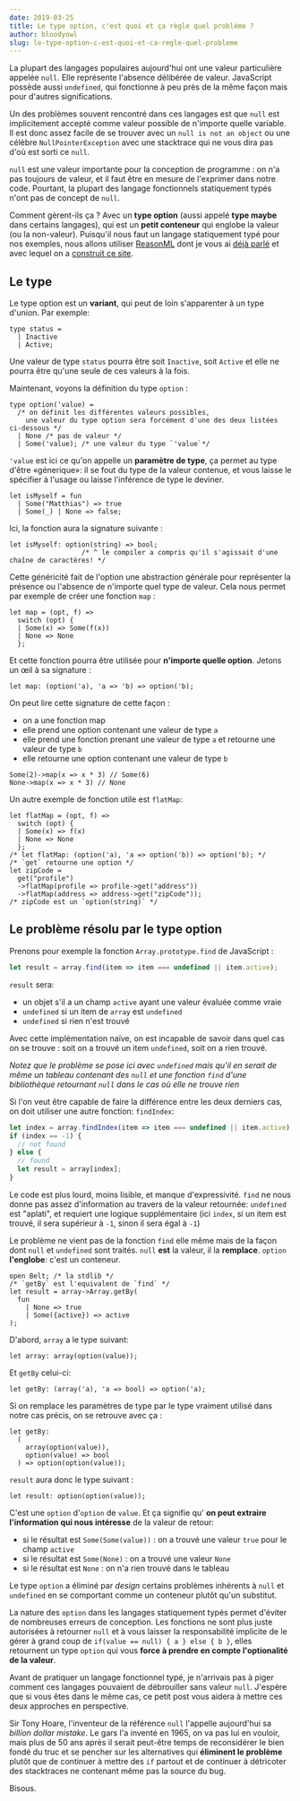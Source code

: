 ```yaml
---
date: 2019-03-25
title: Le type option, c'est quoi et ça règle quel problème ?
author: bloodyowl
slug: le-type-option-c-est-quoi-et-ca-regle-quel-probleme
---
```


La plupart des langages populaires aujourd'hui ont une valeur particulière appelée `null`. Elle représente l'absence délibérée de valeur. JavaScript possède aussi `undefined`, qui fonctionne à peu près de la même façon mais pour d'autres significations.

Un des problèmes souvent rencontré dans ces langages est que `null` est implicitement accepté comme valeur possible de n'importe quelle variable. Il est donc assez facile de se trouver avec un `null is not an object` ou une célèbre `NullPointerException` avec une stacktrace qui ne vous dira pas d'où est sorti ce `null`.

`null` est une valeur importante pour la conception de programme : on n'a pas toujours de valeur, et il faut être en mesure de l'exprimer dans notre code. Pourtant, la plupart des langage fonctionnels statiquement typés n'ont pas de concept de `null`.

Comment gèrent-ils ça ? Avec un **type option** (aussi appelé **type maybe** dans certains langages), qui est un **petit conteneur** qui englobe la valeur (ou la non-valeur). Puisqu'il nous faut un langage statiquement typé pour nos exemples, nous allons utiliser [ReasonML](https://reasonml.github.io) dont je vous ai [déjà parlé](/articles/introduction-a-reasonml) et avec lequel on a [construit ce site](/articles/comment-on-a-fait-ce-site).

## Le type

Le type option est un **variant**, qui peut de loin s'apparenter à un type d'union. Par exemple:

```reason
type status =
  | Inactive
  | Active;
```

Une valeur de type `status` pourra être soit `Inactive`, soit `Active` et elle ne pourra être qu'une seule de ces valeurs à la fois.

Maintenant, voyons la définition du type `option` :

```reason
type option('value) =
  /* on définit les différentes valeurs possibles,
    une valeur du type option sera forcément d'une des deux listées ci-dessous */
  | None /* pas de valeur */
  | Some('value); /* une valeur du type `'value`*/
```

`'value` est ici ce qu'on appelle un **paramètre de type**, ça permet au type d'être «génerique»: il se fout du type de la valeur contenue, et vous laisse le spécifier à l'usage ou laisse l'inférence de type le deviner.

```reason
let isMyself = fun
  | Some("Matthias") => true
  | Some(_) | None => false;
```

Ici, la fonction aura la signature suivante :

```reason
let isMyself: option(string) => bool;
                  /* ^ le compiler a compris qu'il s'agissait d'une chaîne de caractères! */
```

Cette généricité fait de l'option une abstraction générale pour représenter la présence ou l'absence de n'importe quel type de valeur. Cela nous permet par exemple de créer une fonction `map` :

```reason
let map = (opt, f) =>
  switch (opt) {
  | Some(x) => Some(f(x))
  | None => None
  };
```

Et cette fonction pourra être utilisée pour **n'importe quelle option**. Jetons un œil à sa signature :

```reason
let map: (option('a), 'a => 'b) => option('b);
```

On peut lire cette signature de cette façon :

- on a une fonction map
- elle prend une option contenant une valeur de type `a`
- elle prend une fonction prenant une valeur de type `a` et retourne une valeur de type `b`
- elle retourne une option contenant une valeur de type `b`

```reason
Some(2)->map(x => x * 3) // Some(6)
None->map(x => x * 3) // None
```

Un autre exemple de fonction utile est `flatMap`:

```reason
let flatMap = (opt, f) =>
  switch (opt) {
  | Some(x) => f(x)
  | None => None
  };
/* let flatMap: (option('a), 'a => option('b)) => option('b); */
/* `get` retourne une option */
let zipCode =
  get("profile")
  ->flatMap(profile => profile->get("address"))
  ->flatMap(address => address->get("zipCode"));
/* zipCode est un `option(string)` */
```

## Le problème résolu par le type option

Prenons pour exemple la fonction `Array.prototype.find` de JavaScript :

```js
let result = array.find(item => item === undefined || item.active);
```

`result` sera:

- un objet s'il a un champ `active` ayant une valeur évaluée comme vraie
- `undefined` si un item de `array` est `undefined`
- `undefined` si rien n'est trouvé

Avec cette implémentation naïve, on est incapable de savoir dans quel cas on se trouve : soit on a trouvé un item `undefined`, soit on a rien trouvé.

_Notez que le problème se pose ici avec `undefined` mais qu'il en serait de même un tableau contenant des `null` et une fonction `find` d'une bibliothèque retournant `null` dans le cas où elle ne trouve rien_

Si l'on veut être capable de faire la différence entre les deux derniers cas, on doit utiliser une autre fonction: `findIndex`:

```js
let index = array.findIndex(item => item === undefined || item.active);
if (index == -1) {
  // not found
} else {
  // found
  let result = array[index];
}
```

Le code est plus lourd, moins lisible, et manque d'expressivité. `find` ne nous donne pas assez d'information au travers de la valeur retournée: `undefined` est "aplati", et requiert une logique supplémentaire (ici `index`, si un item est trouvé, il sera supérieur à `-1`, sinon il sera égal à `-1`)

Le problème ne vient pas de la fonction `find` elle même mais de la façon dont `null` et `undefined` sont traités. `null` **est** la valeur, il la **remplace**. `option` **l'englobe**: c'est un conteneur.

```reason
open Belt; /* la stdlib */
/* `getBy` est l'equivalent de `find` */
let result = array->Array.getBy(
  fun
    | None => true
    | Some({active}) => active
);
```

D'abord, `array` a le type suivant:

```reason
let array: array(option(value));
```

Et `getBy` celui-ci:

```reason
let getBy: (array('a), 'a => bool) => option('a);
```

Si on remplace les paramètres de type par le type vraiment utilisé dans notre cas précis, on se retrouve avec ça :

```reason
let getBy:
  (
    array(option(value)),
    option(value) => bool
  ) => option(option(value));
```

`result` aura donc le type suivant :

```reason
let result: option(option(value));
```

C'est une `option` d'`option` de `value`. Et ça signifie qu' **on peut extraire l'information qui nous intéresse** de la valeur de retour:

- si le résultat est `Some(Some(value))` : on a trouvé une valeur `true` pour le champ `active`
- si le résultat est `Some(None)` : on a trouvé une valeur `None`
- si le résultat est `None` : on n'a rien trouvé dans le tableau

Le type `option` a éliminé par _design_ certains problèmes inhérents à `null` et `undefined` en se comportant comme un conteneur plutôt qu'un substitut.

La nature des `option` dans les langages statiquement typés permet d'éviter de nombreuses erreurs de conception. Les fonctions ne sont plus juste autorisées à retourner `null` et à vous laisser la responsabilité implicite de le gérer à grand coup de `if(value == null) { a } else { b }`, elles retournent un type `option` qui vous **force à prendre en compte l'optionalité de la valeur**.

Avant de pratiquer un langage fonctionnel typé, je n'arrivais pas à piger comment ces langages pouvaient de débrouiller sans valeur `null`. J'espère que si vous êtes dans le même cas, ce petit post vous aidera à mettre ces deux approches en perspective.

Sir Tony Hoare, l'inventeur de la référence `null` l'appelle aujourd'hui sa _billion dollar mistake_. Le gars l'a inventé en 1965, on va pas lui en vouloir, mais plus de 50 ans après il serait peut-être temps de reconsidérer le bien fondé du truc et se pencher sur les alternatives qui **éliminent le problème** plutôt que de continuer à mettre des `if` partout et de continuer à détricoter des stacktraces ne contenant même pas la source du bug.

Bisous.
